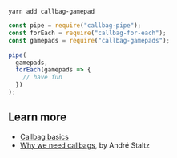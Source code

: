 ```
yarn add callbag-gamepad
```

```javascript
const pipe = require("callbag-pipe");
const forEach = require("callbag-for-each");
const gamepads = require("callbag-gamepads");

pipe(
  gamepads,
  forEach(gamepads => {
    // have fun
  })
);
```

## Learn more

* [Callbag basics](https://github.com/staltz/callbag-basics)
* [Why we need callbags](https://staltz.com/why-we-need-callbags.html), by André Staltz
